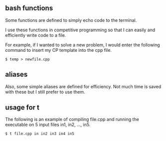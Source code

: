 ## bash functions

Some functions are defined to simply echo code to the terminal. 

I use these functions in competitive programming so that I can easily and 
efficiently write code to a file. 

For example, if I wanted to solve a new problem, I would enter the following
command to insert my CP template into the cpp file.

`$ temp > newfile.cpp`

## aliases

Also, some simple aliases are defined for efficiency. Not much time is saved
with these but I still prefer to use them. 

## usage for t

The following is an example of compiling file.cpp and running the executable
on 5 input files in1, in2, ..., in5.

`$ t file.cpp in in2 in3 in4 in5`
